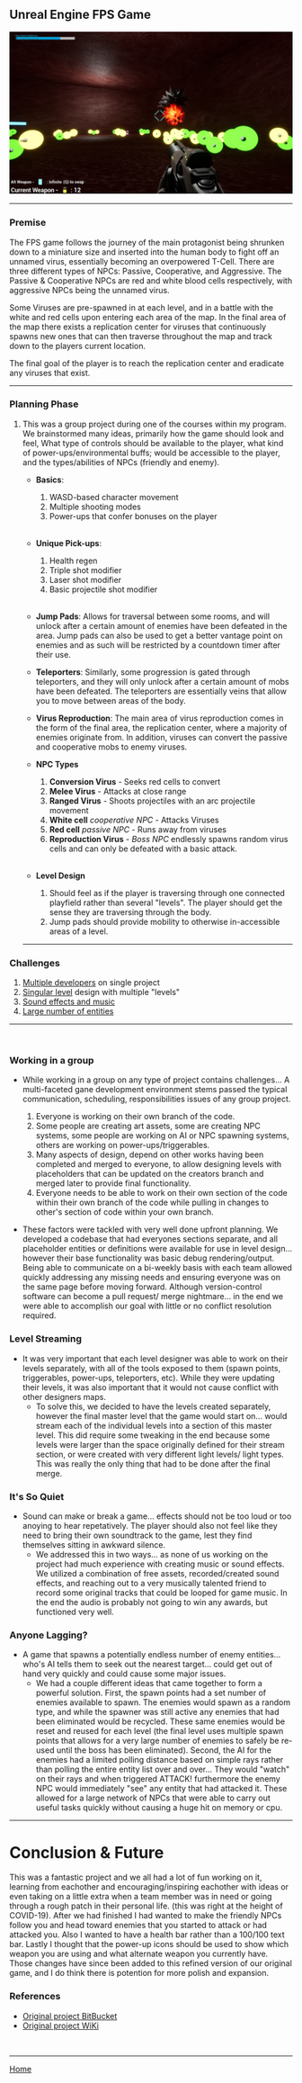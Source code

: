 ## Unreal Engine FPS Game
![Boss Battle](ScreenShots/FtV.png)

---
### Premise
The FPS game follows the journey of the main protagonist being shrunken down to a miniature size and inserted into the human body to fight off an unnamed virus, essentially becoming an overpowered T-Cell. There are three different types of NPCs: Passive, Cooperative, and Aggressive. The Passive & Cooperative NPCs are red and white blood cells respectively, with aggressive NPCs being the unnamed virus.

Some Viruses are pre-spawned in at each level, and in a battle with the white and red cells upon entering each area of the map. In the final area of the map there exists a replication center for viruses that continuously spawns new ones that can then traverse throughout the map and track down to the players current location.

The final goal of the player is to reach the replication center and eradicate any viruses that exist.

---

### Planning Phase
1. This was a group project during one of the courses within my program. We brainstormed many ideas, primarily how the game should look and feel, What type of controls should be available to the player, what kind of power-ups/environmental buffs; would be accessible to the player, and the types/abilities of NPCs (friendly and enemy).

    - **Basics**:
        1. WASD-based character movement
        2. Multiple shooting modes
        3. Power-ups that confer bonuses on the player
<br><br>
    - **Unique Pick-ups**:
        1. Health regen
        2. Triple shot modifier
        3. Laser shot modifier
        4. Basic projectile shot modifier
    <br><br>
    - **Jump Pads**: Allows for traversal between some rooms, and will unlock after a certain amount of enemies have been defeated in the area. Jump pads can also be used to get a better vantage point on enemies and as such will be restricted by a countdown timer after their use.
    - **Teleporters**: Similarly, some progression is gated through teleporters, and they will only unlock after a certain amount of mobs have been defeated. The teleporters are essentially veins that allow you to move between areas of the body.
    - **Virus Reproduction**: The main area of virus reproduction comes in the form of the final area, the replication center, where a majority of enemies originate from. In addition, viruses can convert the passive and cooperative mobs to enemy viruses.

    - **NPC Types**
        1. **Conversion Virus** - Seeks red cells to convert
        2. **Melee Virus** - Attacks at close range
        3. **Ranged Virus** - Shoots projectiles with an arc projectile movement
        4. **White cell** *cooperative NPC* - Attacks Viruses
        5. **Red cell** *passive NPC* - Runs away from viruses
        6. **Reproduction Virus** - *Boss NPC* endlessly spawns random virus cells and can only be defeated with a basic attack. 
<br><br>
    - **Level Design**
        1. Should feel as if the player is traversing through one connected playfield rather than several "levels". The player should get the sense they are traversing through the body.
        2. Jump pads should provide mobility to otherwise in-accessible areas of a level.

    ---

### Challenges
1. [Multiple developers](#working-in-a-group) on single project
2. [Singular level](#level-streaming) design with multiple "levels"
3. [Sound effects and music](#its-so-quiet)
4. [Large number of entities](#anyone-lagging)

---
<br>

### Working in a group
* While working in a group on any type of project contains challenges... A multi-faceted gane development environment stems passed the typical communication, scheduling, responsibilities issues of any group project.
    1. Everyone is working on their own branch of the code.
    2. Some people are creating art assets, some are creating NPC systems, some people are working on AI or NPC spawning systems, others are working on power-ups/triggerables.
    3. Many aspects of design, depend on other works having been completed and merged to everyone, to allow designing levels with placeholders that can be updated on the creators branch and merged later to provide final functionality.
    4. Everyone needs to be able to work on their own section of the code within their own branch of the code while pulling in changes to other's section of code within your own branch. 

* These factors were tackled with very well done upfront planning. We developed a codebase that had everyones sections separate, and all placeholder entities or definitions were available for use in level design... however their base functionality was basic debug rendering/output. Being able to communicate on a bi-weekly basis with each team allowed quickly addressing any missing needs and ensuring everyone was on the same page before moving forward. Although version-control software can become a pull request/ merge nightmare... in the end we were able to accomplish our goal with little or no conflict resolution required.

### Level Streaming
* It was very important that each level designer was able to work on their levels separately, with all of the tools exposed to them (spawn points, triggerables, power-ups, teleporters, etc). While they were updating their levels, it was also important that it would not cause conflict with other designers maps. 
    - To solve this, we decided to have the levels created separately, however the final master level that the game would start on... would stream each of the individual levels into a section of this master level. This did require some tweaking in the end because some levels were larger than the space originally defined for their stream section, or were created with very different light levels/ light types. This was really the only thing that had to be done after the final merge.

### It's So Quiet
* Sound can make or break a game... effects should not be too loud or too anoying to hear repetatively. The player should also not feel like they need to bring their own soundtrack to the game, lest they find themselves sitting in awkward silence.
    - We addressed this in two ways... as none of us working on the project had much experience with creating music or sound effects. We utilized a combination of free assets, recorded/created sound effects, and reaching out to a very musically talented friend to record some original tracks that could be looped for game music. In the end the audio is probably not going to win any awards, but functioned very well.
### Anyone Lagging?
* A game that spawns a potentially endless number of enemy entities... who's AI tells them to seek out the nearest target... could get out of hand very quickly and could cause some major issues.
    - We had a couple different ideas that came together to form a powerful solution. First, the spawn points had a set number of enemies available to spawn. The enemies would spawn as a random type, and while the spawner was still active any enemies that had been eliminated would be recycled. These same enemies would be reset and reused for each level (the final level uses multiple spawn points that allows for a very large number of enemies to safely be re-used until the boss has been eliminated). Second, the AI for the enemies had a limited polling distance based on simple rays rather than polling the entire entity list over and over... They would "watch" on their rays and when triggered ATTACK! furthermore the enemy NPC would immediately "see" any entity that had attacked it. These allowed for a large network of NPCs that were able to carry out useful tasks quickly without causing a huge hit on memory or cpu.
    
---

# Conclusion & Future
This was a fantastic project and we all had a lot of fun working on it, learning from eachother and encouraging/inspiring eachother with ideas or even taking on a little extra when a team member was in need or going through a rough patch in their personal life. (this was right at the height of COVID-19). After we had finished I had wanted to make the friendly NPCs follow you and head toward enemies that you started to attack or had attacked you. Also I wanted to have a health bar rather than a 100/100 text bar. Lastly I thought that the power-up icons should be used to show which weapon you are using and what alternate weapon you currently have. Those changes have since been added to this refined version of our original game, and I do think there is potention for more polish and expansion. 

### References
* [Original project BitBucket](https://bitbucket.org/douglasmcmann/project_repo)
* [Original project WiKi](https://bitbucket.org/douglasmcmann/project_repo/wiki)


<br>

---

[Home](/README.md)